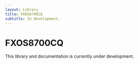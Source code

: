 ```yaml
---
layout: Library
title: FXOS8700CQ
subtitle: In development.
---
```


# FXOS8700CQ

This library and documentation is currently under development.